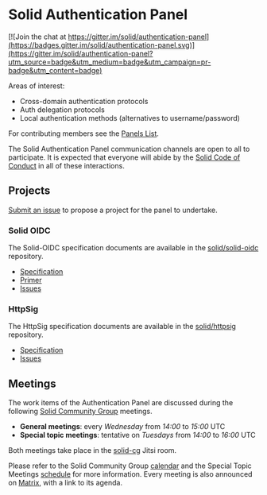# Solid Authentication Panel

[![Join the chat at https://gitter.im/solid/authentication-panel](https://badges.gitter.im/solid/authentication-panel.svg)](https://gitter.im/solid/authentication-panel?utm_source=badge&utm_medium=badge&utm_campaign=pr-badge&utm_content=badge)

Areas of interest:

* Cross-domain authentication protocols
* Auth delegation protocols
* Local authentication methods (alternatives to username/password)

For contributing members see the
[Panels List](https://github.com/solid/process/blob/master/panels.md#authentication-panel).

The Solid Authentication Panel communication channels are open to all
to participate. It is expected that everyone will abide by the
[Solid Code of Conduct](https://github.com/solid/process/blob/main/code-of-conduct.md)
in all of these interactions.

## Projects

[Submit an issue](https://github.com/solid/authentication-panel/issues/new)
to propose a project for the panel to undertake.

### Solid OIDC

The Solid-OIDC specification documents are available in the [solid/solid-oidc](https://github.com/solid/solid-oidc/) repository.

* [Specification](https://solid.github.io/solid-oidc/)
* [Primer](https://solid.github.io/solid-oidc/primer/)
* [Issues](https://github.com/solid/solid-oidc/issues/)

### HttpSig

The HttpSig specification documents are available in the [solid/httpsig](https://github.com/solid/httpsig/) repository.

* [Specification](https://solid.github.io/httpsig/)
* [Issues](https://github.com/solid/httpsig/issues/)

## Meetings

The work items of the Authentication Panel are discussed during the following [Solid Community Group](https://github.com/solid/specification) meetings.

- **General meetings**: every _Wednesday_ from _14:00_ to _15:00_ UTC
- **Special topic meetings**: tentative on _Tuesdays_ from _14:00_ to _16:00_ UTC

Both meetings take place in the [solid-cg](https://meet.jit.si/solid-cg) Jitsi room. 

Please refer to the Solid Community Group [calendar](https://www.w3.org/groups/cg/solid/calendar) and the Special Topic Meetings [schedule]([url](https://github.com/solid/specification/discussions/555)) for more information. Every meeting is also announced on [Matrix](https://matrix.to/#/#solid_specification:gitter.im), with a link to its agenda. 
